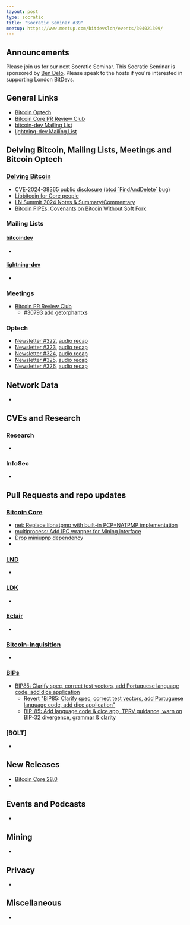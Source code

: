 ```yaml
---
layout: post
type: socratic
title: "Socratic Seminar #39"
meetup: https://www.meetup.com/bitdevsldn/events/304021309/ 
---
```


## Announcements

Please join us for our next Socratic Seminar. This Socratic Seminar is sponsored by [Ben Delo](https://twitter.com/bendelo).
Please speak to the hosts if you're interested in supporting London BitDevs.

## General Links

* [Bitcoin Optech](https://bitcoinops.org)
* [Bitcoin Core PR Review Club](https://bitcoincore.reviews)
* [bitcoin-dev Mailing List](https://lists.linuxfoundation.org/pipermail/bitcoin-dev)
* [lightning-dev Mailing List](https://lists.linuxfoundation.org/pipermail/lightning-dev)

## Delving Bitcoin, Mailing Lists, Meetings and Bitcoin Optech
### [Delving Bitcoin](https://delvingbitcoin.org/)
- [CVE-2024-38365 public disclosure (btcd \`FindAndDelete\` bug)](https://delvingbitcoin.org/t/cve-2024-38365-public-disclosure-btcd-findanddelete-bug/1184)
- [Libbitcoin for Core people](https://delvingbitcoin.org/t/libbitcoin-for-core-people/1222/3)
- [LN Summit 2024 Notes & Summary/Commentary](https://delvingbitcoin.org/t/ln-summit-2024-notes-summary-commentary/1198)
- [Bitcoin PIPEs: Covenants on Bitcoin Without Soft Fork](https://delvingbitcoin.org/t/bitcoin-pipes-covenants-on-bitcoin-without-soft-fork/1195)

### Mailing Lists
#### [bitcoindev](https://groups.google.com/g/bitcoindev)
-

#### [lightning-dev](https://lists.linuxfoundation.org/pipermail/lightning-dev)
-

### Meetings
- [Bitcoin PR Review Club](https://bitcoincore.reviews)
  - [#30793 add getorphantxs](https://bitcoincore.reviews/30793)

### Optech
- [Newsletter #322](https://bitcoinops.org/en/newsletters/2024/09/27/), [audio recap](https://bitcoinops.org/en/podcast/2024/10/01/)
- [Newsletter #323](https://bitcoinops.org/en/newsletters/2024/10/04/), [audio recap](https://bitcoinops.org/en/podcast/2024/10/08/)
- [Newsletter #324](https://bitcoinops.org/en/newsletters/2024/10/11/), [audio recap](https://bitcoinops.org/en/podcast/2024/10/15/)
- [Newsletter #325](https://bitcoinops.org/en/newsletters/2024/10/18/), [audio recap](https://bitcoinops.org/en/podcast/2024/10/22/)
- [Newsletter #326](https://bitcoinops.org/en/newsletters/2024/10/25/), [audio recap](https://bitcoinops.org/en/podcast/2024/10/29/)

## Network Data
-

## CVEs and Research
### Research
-

### InfoSec
-

## Pull Requests and repo updates
### [Bitcoin Core](https://github.com/bitcoin/bitcoin)
<!--- Link to query merged PRs since YYYY-MM-DD sorted by descending activity: https://github.com/bitcoin/bitcoin/pulls?page=1&q=is%3Apr+is%3Aclosed+merged%3A%3EYYYY-MM-DD+sort%3Acomments-desc -->
- [net: Replace libnatpmp with built-in PCP+NATPMP implementation](https://github.com/bitcoin/bitcoin/pull/30043)
- [multiprocess: Add IPC wrapper for Mining interface](https://github.com/bitcoin/bitcoin/pull/30510)
- [Drop miniupnp dependency](https://github.com/bitcoin/bitcoin/pull/31130)
- 


### [LND](https://github.com/lightningnetwork/lnd)
-

### [LDK](https://github.com/lightningdevkit/rust-lightning)
-

### [Eclair](https://github.com/ACINQ/eclair)
-

### [Bitcoin-inquisition](https://github.com/bitcoin-inquisition/bitcoin)
-

### [BIPs](https://github.com/bitcoin/bips)
- [BIP85: Clarify spec, correct test vectors, add Portuguese language code, add dice application](https://github.com/bitcoin/bips/pull/1600)
  - [Revert "BIP85: Clarify spec, correct test vectors, add Portuguese language code, add dice application"](https://github.com/bitcoin/bips/pull/1674)
  - [BIP-85: Add language code & dice app, TPRV guidance, warn on BIP-32 divergence, grammar & clarity](https://github.com/bitcoin/bips/pull/1679)

### [BOLT]
-

## New Releases
- [Bitcoin Core 28.0](https://github.com/bitcoin/bitcoin/releases/tag/v28.0)
- 

## Events and Podcasts
-

## Mining
-

## Privacy
-

## Miscellaneous
-
